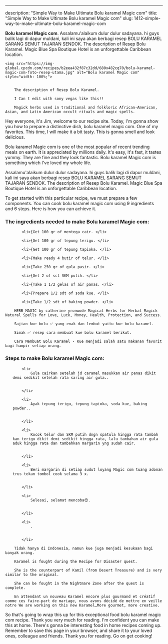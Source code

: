 ---
description: "Simple Way to Make Ultimate Bolu karamel Magic com"
title: "Simple Way to Make Ultimate Bolu karamel Magic com"
slug: 1412-simple-way-to-make-ultimate-bolu-karamel-magic-com

<p>
	<strong>Bolu karamel Magic com</strong>. 
	Assalamu&#39;alaikum dulur dulur sadayana. hi guys balik lagi di dapur muldani, kali ini saya akan berbagi resep BOLU KARAMEL SARANG SEMUT TAJARAN SENDOK. The description of Resep Bolu Karamel. Magic Blue Spa Boutique Hotel is an unforgettable Caribbean location.
</p>
<p>
	
	<img src="https://img-global.cpcdn.com/recipes/b2eea432f87c32dd/680x482cq70/bolu-karamel-magic-com-foto-resep-utama.jpg" alt="Bolu karamel Magic com" style="width: 100%;">
	
	
		The description of Resep Bolu Karamel.
	
		I Can t edit with sony vegas like this!!
	
		Magick herbs used in traditional and folkloric African-American, Asian, and Latin American occult rituals and magic spells.
	
</p>
<p>
	Hey everyone, it's Jim, welcome to our recipe site. Today, I'm gonna show you how to prepare a distinctive dish, bolu karamel magic com. One of my favorites. This time, I will make it a bit tasty. This is gonna smell and look delicious.
</p>
	
<p>
	Bolu karamel Magic com is one of the most popular of recent trending meals on earth. It is appreciated by millions daily. It's easy, it's fast, it tastes yummy. They are fine and they look fantastic. Bolu karamel Magic com is something which I've loved my whole life.
</p>
<p>
	Assalamu&#39;alaikum dulur dulur sadayana. hi guys balik lagi di dapur muldani, kali ini saya akan berbagi resep BOLU KARAMEL SARANG SEMUT TAJARAN SENDOK. The description of Resep Bolu Karamel. Magic Blue Spa Boutique Hotel is an unforgettable Caribbean location.
</p>

<p>
To get started with this particular recipe, we must prepare a few components. You can cook bolu karamel magic com using 9 ingredients and 6 steps. Here is how you can achieve it.
</p>

<h3>The ingredients needed to make Bolu karamel Magic com:</h3>

<ol>
	
		<li>{Get 100 gr of mentega cair. </li>
	
		<li>{Get 100 gr of tepung terigu. </li>
	
		<li>{Get 100 gr of tepung tapioka. </li>
	
		<li>{Make ready 4 butir of telur. </li>
	
		<li>{Take 250 gr of gula pasir. </li>
	
		<li>{Get 2 of sct SKM putih. </li>
	
		<li>{Take 1 1/2 gelas of air panas. </li>
	
		<li>{Prepare 1/2 sdt of soda kue. </li>
	
		<li>{Take 1/2 sdt of baking powder. </li>
	
</ol>
<p>
	
		HERB MAGIC by catherine yronwode Magical Herbs for Herbal Magick Natural Spells for Love, Luck, Money, Health, Protection, and Success.
	
		Sajian kue bolu ✅ yang enak dan lembut yaitu kue bolu karamel.
	
		Simak ✅ resep cara membuat kue bolu karamel berikut.
	
		Cara Membuat Bolu Karamel - Kue menjadi salah satu makanan favorit bagi hampir setiap orang.
	
</p>

<h3>Steps to make Bolu karamel Magic com:</h3>

<ol>
	
		<li>
			Gula cairkan setelah jd caramel masukkan air panas dikit demi sedikit setelah rata saring air gula..
			
			
		</li>
	
		<li>
			Ayak tepung terigu, tepung tapioka, soda kue, baking powder..
			
			
		</li>
	
		<li>
			Kocok telur dan SKM putih dngn spatula hingga rata tambah kan terigu dikit demi sedikit hingga rata, lalu tambahan air gula aduk hingga rata dan tambahkan margarin yng sudah cair.
			
			
		</li>
	
		<li>
			Beri margarin di setiap sudut loyang Magic com tuang adonan trus tekan tombol cook selama 3 x.
			
			
		</li>
	
		<li>
			Selesai, selamat mencoba😊.
			
			
		</li>
	
		<li>
			.
			
			
		</li>
	
</ol>

<p>
	
		Tidak hanya di Indonesia, namun kue juga menjadi kesukaan bagi banyak orang.
	
		Karamel is fought during the Recipe for Disaster quest.
	
		She is the counterpart of Kamil (from Desert Treasure) and is very similar to the original.
	
		She can be fought in the Nightmare Zone after the quest is complete.
	
		En attendant un nouveau Karamel encore plus gourmand et créatif comme ces faire-part de mariage, nous avons décidé de mettre en veille notre We are working on this new Karamel…More gourmet, more creative.
	
</p>

<p>
	So that's going to wrap this up for this exceptional food bolu karamel magic com recipe. Thank you very much for reading. I'm confident you can make this at home. There's gonna be interesting food in home recipes coming up. Remember to save this page in your browser, and share it to your loved ones, colleague and friends. Thank you for reading. Go on get cooking!
</p>
